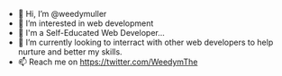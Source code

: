 - 👋 Hi, I’m @weedymuller
- 👀 I’m interested in web development
- 🌱 I'm a Self-Educated Web Developer...
- 💞️ I’m currently looking to interract with other web developers to help nurture and better my skills.
- 📫 Reach me on https://twitter.com/WeedymThe

<!---
weedymuller/weedymuller is a ✨ special ✨ repository because its `README.md` (this file) appears on your GitHub profile.
You can click the Preview link to take a look at your changes.
--->
